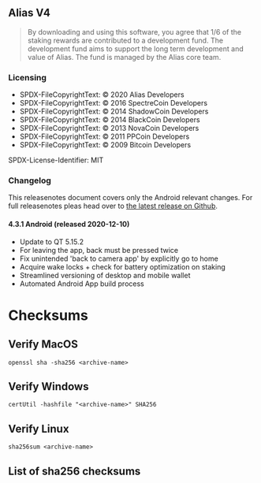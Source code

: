 ## Alias V4

> By downloading and using this software, you agree that 1/6 of the staking
> rewards are contributed to a development fund. The development fund aims
> to support the long term development and value of Alias. The fund is managed
> by the Alias core team.

### Licensing

- SPDX-FileCopyrightText: © 2020 Alias Developers
- SPDX-FileCopyrightText: © 2016 SpectreCoin Developers
- SPDX-FileCopyrightText: © 2014 ShadowCoin Developers
- SPDX-FileCopyrightText: © 2014 BlackCoin Developers
- SPDX-FileCopyrightText: © 2013 NovaCoin Developers
- SPDX-FileCopyrightText: © 2011 PPCoin Developers
- SPDX-FileCopyrightText: © 2009 Bitcoin Developers

SPDX-License-Identifier: MIT

### Changelog
This releasenotes document covers only the Android relevant changes. For full
releasenotes pleas head over to [the latest release on Github](https://github.com/aliascash/alias-wallet/releases/latest).

#### 4.3.1 Android (released 2020-12-10)
- Update to QT 5.15.2
- For leaving the app, back must be pressed twice
- Fix unintended 'back to camera app' by explicitly go to home
- Acquire wake locks + check for battery optimization on staking
- Streamlined versioning of desktop and mobile wallet
- Automated Android App build process

# Checksums
## Verify MacOS
```
openssl sha -sha256 <archive-name>
```
## Verify Windows
```
certUtil -hashfile "<archive-name>" SHA256
```
## Verify Linux
```
sha256sum <archive-name>
```
## List of sha256 checksums
